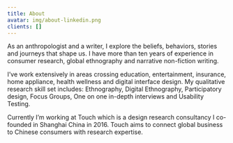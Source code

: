 ```yaml
---
title: About
avatar: img/about-linkedin.png
clients: []
---
```

As an anthropologist and a writer, I explore the beliefs, behaviors, stories and journeys that shape us. I have more than ten years of experience in consumer research, global ethnography and narrative non-fiction writing. 

I’ve work extensively in areas crossing education, entertainment, insurance, home appliance, health wellness and digital interface design. My qualitative research skill set includes: Ethnography, Digital Ethnography, Participatory design, Focus Groups, One on one in-depth interviews and Usability Testing. 

Currently I’m working at Touch which is a design research consultancy I co-founded in Shanghai China in 2016. Touch aims to connect global business to Chinese consumers with research expertise.
